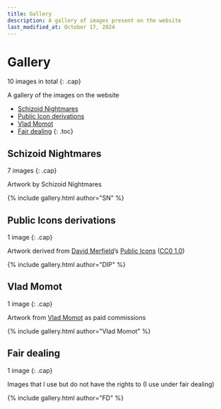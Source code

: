 ```yaml
---
title: Gallery
description: A gallery of images present on the website
last_modified_at: October 17, 2024
---
```


# Gallery
10 images in total
{: .cap}

A gallery of the images on the website

- [Schizoid Nightmares](#schizoid-nightmares)
- [Public Icon derivations](#public-icons-derivations)
- [Vlad Momot](#vlad-momot)
- [Fair dealing](#fair-dealing)
{: .toc}

## Schizoid Nightmares
7 images
{: .cap}

Artwork by Schizoid Nightmares

{% include gallery.html author="SN" %}

## Public Icons derivations
1 image
{: .cap}

Artwork derived from <a href="https://lllllllllllllllll.com/" target="_blank">David Merfield</a>’s <a href="https://github.com/davidmerfield/Public-Icons" target="_blank">Public Icons</a> (<a href="https://github.com/davidmerfield/Public-Icons/blob/master/LICENSE" target="_blank">CC0 1.0</a>)

{% include gallery.html author="DIP" %}

## Vlad Momot
1 image
{: .cap}

Artwork from <a href="https://vladmomotart.tumblr.com/" target="_blank">Vlad Momot</a> as paid commissions

{% include gallery.html author="Vlad Momot" %}

## Fair dealing
1 image
{: .cap}

Images that I use but do not have the rights to (I use under fair dealing)

{% include gallery.html author="FD" %}